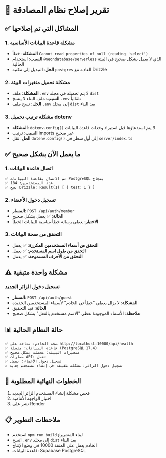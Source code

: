 # 🔐 تقرير إصلاح نظام المصادقة

## ✅ المشاكل التي تم إصلاحها

### 1. مشكلة قاعدة البيانات الأساسية
- **المشكلة**: خطأ `Cannot read properties of null (reading 'select')`
- **السبب**: استخدام `@neondatabase/serverless` الذي لا يعمل بشكل صحيح في البيئة الحالية
- **الحل**: التبديل إلى مكتبة `postgres` العادية مع Drizzle

### 2. مشكلة تحميل متغيرات البيئة
- **المشكلة**: ملف `.env` لا يتم تحميله في مجلد `dist`
- **السبب**: ملف البناء لا ينسخ `.env` تلقائياً
- **الحل**: نسخ ملف `.env` إلى مجلد `dist` بعد البناء

### 3. مشكلة ترتيب تحميل dotenv
- **المشكلة**: `dotenv.config()` لا يتم استدعاؤها قبل استيراد وحدات قاعدة البيانات
- **السبب**: ترتيب imports غير صحيح
- **الحل**: نقل `dotenv.config()` إلى أول سطر في `server/index.ts`

## ✅ ما يعمل الآن بشكل صحيح

### 1. اتصال قاعدة البيانات
```
✅ تم الاتصال بقاعدة البيانات PostgreSQL بنجاح
✅ عدد المستخدمين: 184
✅ نجح Drizzle: Result(1) [ { test: 1 } ]
```

### 2. تسجيل دخول الأعضاء
- **المسار**: `POST /api/auth/member`
- **الحالة**: ✅ يعمل بشكل صحيح
- **الاختبار**: يعطي رسالة خطأ مناسبة للبيانات الخطأ

### 3. التحقق من صحة البيانات
- **التحقق من أسماء المستخدمين المكررة**: ✅ يعمل
- **التحقق من طول اسم المستخدم**: ✅ يعمل
- **التحقق من الأحرف المسموحة**: ✅ يعمل

## ⚠️ مشكلة واحدة متبقية

### تسجيل دخول الزائر الجديد
- **المسار**: `POST /api/auth/guest`
- **المشكلة**: لا يزال يعطي "خطأ في الخادم" لأسماء المستخدمين الجديدة
- **الحالة**: قيد التحقيق
- **ملاحظة**: الأسماء الموجودة تعطي "الاسم مستخدم بالفعل" بشكل صحيح

## 📊 حالة النظام الحالية

```
✅ صحة الخادم: متاحة على http://localhost:10000/api/health
✅ قاعدة البيانات: متصلة (PostgreSQL 17.4)
✅ متغيرات البيئة: محملة بشكل صحيح
✅ مسارات API: تعمل
✅ تسجيل دخول الأعضاء: يعمل
⚠️ تسجيل دخول الزائر: مشكلة طفيفة في إنشاء مستخدم جديد
```

## 🚀 الخطوات النهائية المطلوبة

1. فحص مشكلة إنشاء المستخدم الزائر الجديد
2. اختبار الواجهة الأمامية
3. نشر على Render

## 📋 ملاحظات التطوير

- استخدم `npm run build` لبناء المشروع
- انسخ `.env` إلى مجلد `dist` بعد البناء
- الخادم يعمل على المنفذ 10000 في وضع الإنتاج
- قاعدة البيانات: Supabase PostgreSQL